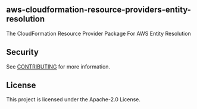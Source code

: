 ## aws-cloudformation-resource-providers-entity-resolution

The CloudFormation Resource Provider Package For AWS Entity Resolution

## Security

See [CONTRIBUTING](CONTRIBUTING.md#security-issue-notifications) for more information.

## License

This project is licensed under the Apache-2.0 License.
